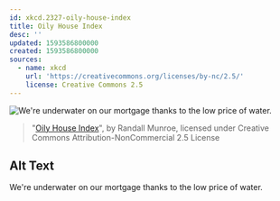 ```yaml
---
id: xkcd.2327-oily-house-index
title: Oily House Index
desc: ''
updated: 1593586800000
created: 1593586800000
sources:
  - name: xkcd
    url: 'https://creativecommons.org/licenses/by-nc/2.5/'
    license: Creative Commons 2.5
---
```

![We're underwater on our mortgage thanks to the low price of water.](https://imgs.xkcd.com/comics/oily_house_index.png)
> "[Oily House Index](https://xkcd.com/2327/)", by Randall Munroe, licensed under Creative Commons Attribution-NonCommercial 2.5 License

## Alt Text
We're underwater on our mortgage thanks to the low price of water.
